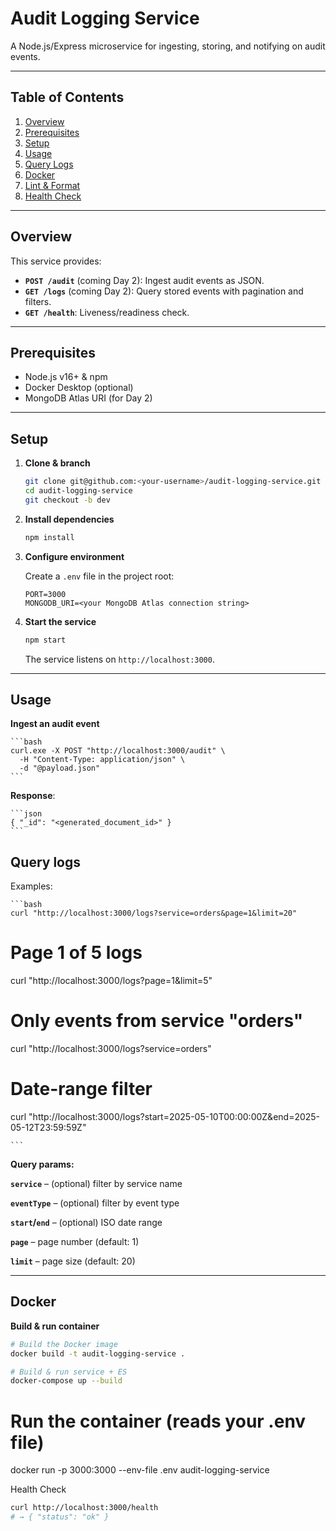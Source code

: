 # Audit Logging Service

A Node.js/Express microservice for ingesting, storing, and notifying on audit events.

---

## Table of Contents
1. [Overview](#overview)  
2. [Prerequisites](#prerequisites)  
3. [Setup](#setup)  
4. [Usage](#usage)  
5. [Query Logs](#querylogs)
6. [Docker](#docker)  
6. [Lint & Format](#lint--format)  
7. [Health Check](#health-check)  

---

## Overview

This service provides:

- **`POST /audit`** (coming Day 2): Ingest audit events as JSON.  
- **`GET /logs`** (coming Day 2): Query stored events with pagination and filters.  
- **`GET /health`**: Liveness/readiness check.

---

## Prerequisites

- Node.js v16+ & npm  
- Docker Desktop (optional)  
- MongoDB Atlas URI (for Day 2)

---

## Setup

1. **Clone & branch**
   ```bash
   git clone git@github.com:<your-username>/audit-logging-service.git
   cd audit-logging-service
   git checkout -b dev
   ```

2. **Install dependencies**

    ```bash
    npm install
    ```

3. **Configure environment**

   Create a `.env` file in the project root:

    ```env
    PORT=3000
    MONGODB_URI=<your MongoDB Atlas connection string>
    ```

4. **Start the service**

    ```bash
    npm start
    ```

   The service listens on `http://localhost:3000`.

---

## Usage

**Ingest an audit event**

    ```bash
    curl.exe -X POST "http://localhost:3000/audit" \
      -H "Content-Type: application/json" \
      -d "@payload.json"
    ```

**Response**:

    ```json
    { "_id": "<generated_document_id>" }
    ```

## Query logs

Examples:

    ```bash
    curl "http://localhost:3000/logs?service=orders&page=1&limit=20"

   # Page 1 of 5 logs
   curl "http://localhost:3000/logs?page=1&limit=5"

   # Only events from service "orders"
   curl "http://localhost:3000/logs?service=orders"

   # Date-range filter
   curl "http://localhost:3000/logs?start=2025-05-10T00:00:00Z&end=2025-05-12T23:59:59Z"

    ```


   **Query params:**

   **`service`** – (optional) filter by service name

   **`eventType`** – (optional) filter by event type

   **`start`/`end`** – (optional) ISO date range

   **`page`** – page number (default: 1)

   **`limit`** – page size (default: 20)

---

## Docker

**Build & run container**

   ```bash
   # Build the Docker image
   docker build -t audit-logging-service .
   ```

   ```bash
   # Build & run service + ES
   docker-compose up --build
   ```

# Run the container (reads your .env file)
docker run -p 3000:3000 --env-file .env audit-logging-service

Health Check

   ```bash
   curl http://localhost:3000/health
   # → { "status": "ok" }
   ```